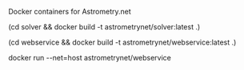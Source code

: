 
Docker containers for Astrometry.net

(cd solver && docker build -t astrometrynet/solver:latest .)

(cd webservice && docker build -t astrometrynet/webservice:latest .)

docker run --net=host astrometrynet/webservice

